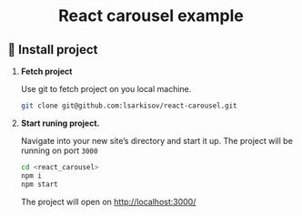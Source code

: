 <h1 align="center">
  React carousel example
</h1>


## 🍔 Install project

1.  **Fetch project**

    Use git to fetch project on you local machine.

    ```sh
    git clone git@github.com:lsarkisov/react-carousel.git
    ```

3.  **Start runing project.**

    Navigate into your new site’s directory and start it up. The project will be running on port `3000`

    ```sh
    cd <react_carousel>
    npm i
    npm start
    ```
    The project will open on [http://localhost:3000/](http://localhost:3000/)